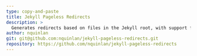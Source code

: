 ```yaml
---
type: copy-and-paste
title: Jekyll Pageless Redirects
description: >
  Generates redirects based on files in the Jekyll root, with support for htaccess style redirects.
author: nquinlan
git: git@github.com:nquinlan/jekyll-pageless-redirects.git
repository: https://github.com/nquinlan/jekyll-pageless-redirects
---
```

